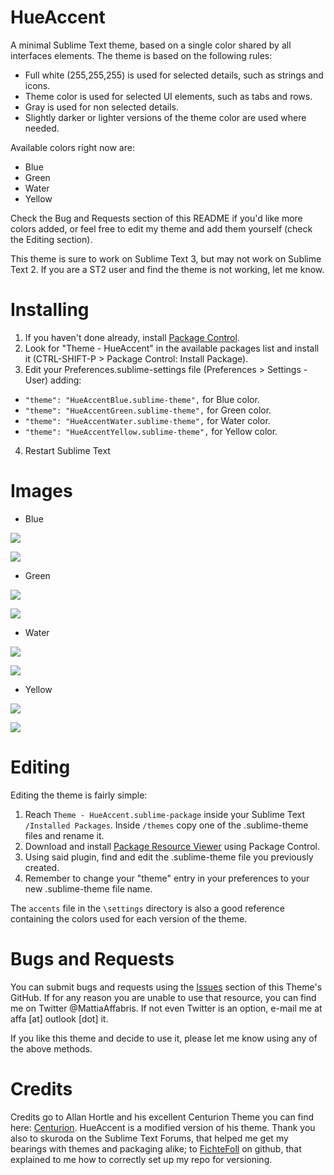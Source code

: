HueAccent
======

A minimal Sublime Text theme, based on a single color shared by all interfaces elements. The theme is based on the following rules:

- Full white (255,255,255) is used for selected details, such as strings and icons.
- Theme color is used for selected UI elements, such as tabs and rows.
- Gray is used for non selected details.
- Slightly darker or lighter versions of the theme color are used where needed.

Available colors right now are:

- Blue
- Green
- Water
- Yellow

Check the Bug and Requests section of this README if you'd like more colors added, or feel free to edit my theme and add them yourself (check the Editing section).

This theme is sure to work on Sublime Text 3, but may not work on Sublime Text 2. If you are a ST2 user and find the theme is not working, let me know.

Installing
======

1. If you haven't done already, install [Package Control](https://sublime.wbond.net/installation).
2. Look for "Theme - HueAccent" in the available packages list and install it (CTRL-SHIFT-P > Package Control: Install Package).
3. Edit your Preferences.sublime-settings file (Preferences > Settings - User) adding:
  - `"theme": "HueAccentBlue.sublime-theme",` for Blue color.
  - `"theme": "HueAccentGreen.sublime-theme",` for Green color.
  - `"theme": "HueAccentWater.sublime-theme",` for Water color.
  - `"theme": "HueAccentYellow.sublime-theme",` for Yellow color.
4. Restart Sublime Text

Images
======

- Blue

![](https://raw.githubusercontent.com/Gliptal/Theme-HueAccent/master/images/Blue.png)

![](https://raw.githubusercontent.com/Gliptal/Theme-HueAccent/master/images/BluePCK.png)

- Green

![](https://raw.githubusercontent.com/Gliptal/Theme-HueAccent/master/images/Green.png)

![](https://raw.githubusercontent.com/Gliptal/Theme-HueAccent/master/images/GreenPCK.png)

- Water

![](https://raw.githubusercontent.com/Gliptal/Theme-HueAccent/master/images/Water.png)

![](https://raw.githubusercontent.com/Gliptal/Theme-HueAccent/master/images/WaterPCK.png)

- Yellow

![](https://raw.githubusercontent.com/Gliptal/Theme-HueAccent/master/images/Yellow.png)

![](https://raw.githubusercontent.com/Gliptal/Theme-HueAccent/master/images/YellowPCK.png)


Editing
======

Editing the theme is fairly simple:

1. Reach `Theme - HueAccent.sublime-package` inside your Sublime Text `/Installed Packages`. Inside `/themes` copy one of the .sublime-theme files and rename it.
2. Download and install [Package Resource Viewer](https://github.com/skuroda/PackageResourceViewer) using Package Control.
3. Using said plugin, find and edit the .sublime-theme file you previously created.
4. Remember to change your "theme" entry in your preferences to your new .sublime-theme file name.

The `accents` file in the `\settings` directory is also a good reference containing the colors used for each version of the theme.

Bugs and Requests
======

You can submit bugs and requests using the [Issues](https://github.com/Gliptal/Theme-HueAccent/issues) section of this Theme's GitHub. If for any reason you are unable to use that resource, you can find me on Twitter @MattiaAffabris. If not even Twitter is an option, e-mail me at affa [at] outlook [dot] it.

If you like this theme and decide to use it, please let me know using any of the above methods.

Credits
======

Credits go to Allan Hortle and his excellent Centurion Theme you can find here: [Centurion](https://github.com/allanhortle/Centurion). HueAccent is a modified version of his theme. Thank you also to skuroda on the Sublime Text Forums, that helped me get my bearings with themes and packaging alike; to [FichteFoll](https://github.com/FichteFoll) on github, that explained to me how to correctly set up my repo for versioning.


